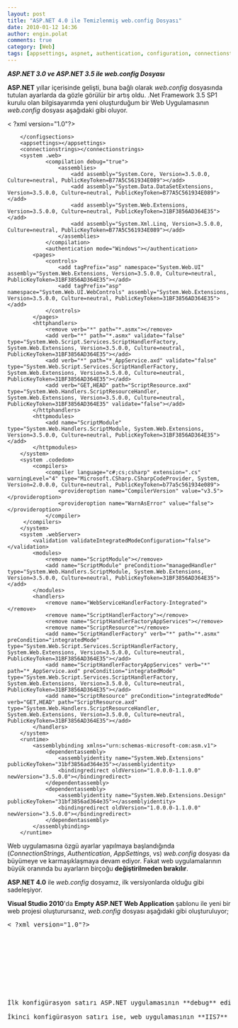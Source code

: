 ```yaml
---
layout: post
title: "ASP.NET 4.0 ile Temizlenmiş web.config Dosyası"
date: 2010-01-12 14:36
author: engin.polat
comments: true
category: [Web]
tags: [appsettings, aspnet, authentication, configuration, connectionstrings, debug, framework, visual studio 2010, web.config]
---
```

***ASP.NET 3.0 ve ASP.NET 3.5 ile web.config Dosyası***

**ASP.NET** yıllar içerisinde gelişti, buna bağlı olarak *web.config* dosyasında tutulan ayarlarda da gözle görülür bir artış oldu. .Net Framework 3.5 SP1 kurulu olan bilgisayarımda yeni oluşturduğum bir Web Uygulamasının *web.config* dosyası aşağıdaki gibi oluyor.



< ?xml version="1.0"?>
<configuration>
        <configsections>
            <sectiongroup name="system.web.extensions" type="System.Web.Configuration.SystemWebExtensionsSectionGroup, System.Web.Extensions, Version=3.5.0.0, Culture=neutral, PublicKeyToken=31BF3856AD364E35">
                </sectiongroup><sectiongroup name="scripting" type="System.Web.Configuration.ScriptingSectionGroup, System.Web.Extensions, Version=3.5.0.0, Culture=neutral, PublicKeyToken=31BF3856AD364E35">
                    <section name="scriptResourceHandler" type="System.Web.Configuration.ScriptingScriptResourceHandlerSection, System.Web.Extensions, Version=3.5.0.0, Culture=neutral, PublicKeyToken=31BF3856AD364E35" requirePermission="false" allowDefinition="MachineToApplication"></section>
                    </sectiongroup><sectiongroup name="webServices" type="System.Web.Configuration.ScriptingWebServicesSectionGroup, System.Web.Extensions, Version=3.5.0.0, Culture=neutral, PublicKeyToken=31BF3856AD364E35">
                        <section name="jsonSerialization" type="System.Web.Configuration.ScriptingJsonSerializationSection, System.Web.Extensions, Version=3.5.0.0, Culture=neutral, PublicKeyToken=31BF3856AD364E35" requirePermission="false" allowDefinition="Everywhere"></section>
                        <section name="profileService" type="System.Web.Configuration.ScriptingProfileServiceSection, System.Web.Extensions, Version=3.5.0.0, Culture=neutral, PublicKeyToken=31BF3856AD364E35" requirePermission="false" allowDefinition="MachineToApplication"></section>
                        <section name="authenticationService" type="System.Web.Configuration.ScriptingAuthenticationServiceSection, System.Web.Extensions, Version=3.5.0.0, Culture=neutral, PublicKeyToken=31BF3856AD364E35" requirePermission="false" allowDefinition="MachineToApplication"></section>
                        <section name="roleService" type="System.Web.Configuration.ScriptingRoleServiceSection, System.Web.Extensions, Version=3.5.0.0, Culture=neutral, PublicKeyToken=31BF3856AD364E35" requirePermission="false" allowDefinition="MachineToApplication"></section>
                    </sectiongroup>
                
            
        </configsections>    
        <appsettings></appsettings>
        <connectionstrings></connectionstrings>
        <system .web>
                <compilation debug="true">
                    <assemblies>
                        <add assembly="System.Core, Version=3.5.0.0, Culture=neutral, PublicKeyToken=B77A5C561934E089"></add>
                        <add assembly="System.Data.DataSetExtensions, Version=3.5.0.0, Culture=neutral, PublicKeyToken=B77A5C561934E089"></add>
                        <add assembly="System.Web.Extensions, Version=3.5.0.0, Culture=neutral, PublicKeyToken=31BF3856AD364E35"></add>
                        <add assembly="System.Xml.Linq, Version=3.5.0.0, Culture=neutral, PublicKeyToken=B77A5C561934E089"></add>
                    </assemblies>
                </compilation>
                <authentication mode="Windows"></authentication>
            <pages>
                <controls>
                    <add tagPrefix="asp" namespace="System.Web.UI" assembly="System.Web.Extensions, Version=3.5.0.0, Culture=neutral, PublicKeyToken=31BF3856AD364E35"></add>
                    <add tagPrefix="asp" namespace="System.Web.UI.WebControls" assembly="System.Web.Extensions, Version=3.5.0.0, Culture=neutral, PublicKeyToken=31BF3856AD364E35"></add>
                </controls>
            </pages>
            <httphandlers>
                <remove verb="*" path="*.asmx"></remove>
                <add verb="*" path="*.asmx" validate="false" type="System.Web.Script.Services.ScriptHandlerFactory, System.Web.Extensions, Version=3.5.0.0, Culture=neutral, PublicKeyToken=31BF3856AD364E35"></add>
                <add verb="*" path="*_AppService.axd" validate="false" type="System.Web.Script.Services.ScriptHandlerFactory, System.Web.Extensions, Version=3.5.0.0, Culture=neutral, PublicKeyToken=31BF3856AD364E35"></add>
                <add verb="GET,HEAD" path="ScriptResource.axd" type="System.Web.Handlers.ScriptResourceHandler, System.Web.Extensions, Version=3.5.0.0, Culture=neutral, PublicKeyToken=31BF3856AD364E35" validate="false"></add>
            </httphandlers>
            <httpmodules>
                <add name="ScriptModule" type="System.Web.Handlers.ScriptModule, System.Web.Extensions, Version=3.5.0.0, Culture=neutral, PublicKeyToken=31BF3856AD364E35"></add>
            </httpmodules>
        </system>
        <system .codedom>
            <compilers>
                <compiler language="c#;cs;csharp" extension=".cs" warningLevel="4" type="Microsoft.CSharp.CSharpCodeProvider, System, Version=2.0.0.0, Culture=neutral, PublicKeyToken=b77a5c561934e089">
                    <provideroption name="CompilerVersion" value="v3.5"></provideroption>
                    <provideroption name="WarnAsError" value="false"></provideroption>
                </compiler>
         </compilers>
        </system>
        <system .webServer>
            <validation validateIntegratedModeConfiguration="false"></validation>
            <modules>
                <remove name="ScriptModule"></remove>
                <add name="ScriptModule" preCondition="managedHandler" type="System.Web.Handlers.ScriptModule, System.Web.Extensions, Version=3.5.0.0, Culture=neutral, PublicKeyToken=31BF3856AD364E35"></add>
            </modules>
            <handlers>
                <remove name="WebServiceHandlerFactory-Integrated"></remove>
                <remove name="ScriptHandlerFactory"></remove>
                <remove name="ScriptHandlerFactoryAppServices"></remove>
                <remove name="ScriptResource"></remove>
                <add name="ScriptHandlerFactory" verb="*" path="*.asmx" preCondition="integratedMode" type="System.Web.Script.Services.ScriptHandlerFactory, System.Web.Extensions, Version=3.5.0.0, Culture=neutral, PublicKeyToken=31BF3856AD364E35"></add>
                <add name="ScriptHandlerFactoryAppServices" verb="*" path="*_AppService.axd" preCondition="integratedMode" type="System.Web.Script.Services.ScriptHandlerFactory, System.Web.Extensions, Version=3.5.0.0, Culture=neutral, PublicKeyToken=31BF3856AD364E35"></add>
                <add name="ScriptResource" preCondition="integratedMode" verb="GET,HEAD" path="ScriptResource.axd" type="System.Web.Handlers.ScriptResourceHandler, System.Web.Extensions, Version=3.5.0.0, Culture=neutral, PublicKeyToken=31BF3856AD364E35"></add>
            </handlers>
        </system>
        <runtime>
            <assemblybinding xmlns="urn:schemas-microsoft-com:asm.v1">
                <dependentassembly>
                    <assemblyidentity name="System.Web.Extensions" publicKeyToken="31bf3856ad364e35"></assemblyidentity>
                    <bindingredirect oldVersion="1.0.0.0-1.1.0.0" newVersion="3.5.0.0"></bindingredirect>
                </dependentassembly>
                <dependentassembly>
                    <assemblyidentity name="System.Web.Extensions.Design" publicKeyToken="31bf3856ad364e35"></assemblyidentity>
                    <bindingredirect oldVersion="1.0.0.0-1.1.0.0" newVersion="3.5.0.0"></bindingredirect>
                </dependentassembly>
            </assemblybinding>
        </runtime>
</configuration></pre>

Web uygulamasına özgü ayarlar yapılmaya başlandığında (*ConnectionStrings*, *Authentication*, *AppSettings*, vs) *web.config* dosyası da büyümeye ve karmaşıklaşmaya devam ediyor. Fakat web uygulamalarının büyük oranında bu ayarların birçoğu **değiştirilmeden bırakılır**.

**ASP.NET 4.0** ile *web.config* dosyamız, ilk versiyonlarda olduğu gibi sadeleşiyor.

**Visual Studio 2010**'da **Empty ASP.NET Web Application** şablonu ile yeni bir web projesi oluşturursanız, *web.config* dosyası aşağıdaki gibi oluşturuluyor;

<pre class="brush:xml">< ?xml version="1.0"?>
<configuration>
        <system .web>
                <compilation debug="true" targetFramework="4.0" />
        </system>
        <system .webServer>
            <modules runAllManagedModulesForAllRequests="true"/>
        </system>
</configuration>


İlk konfigürasyon satırı ASP.NET uygulamasının **debug** edilebileceğini ve Framework versiyonunun **4.0** olduğunu bildiriyor.

İkinci konfigürasyon satırı ise, web uygulamasının **IIS7** üzerinde host edildiği durumlarda **URL Rewrite** yapabilmek için gerekli.

